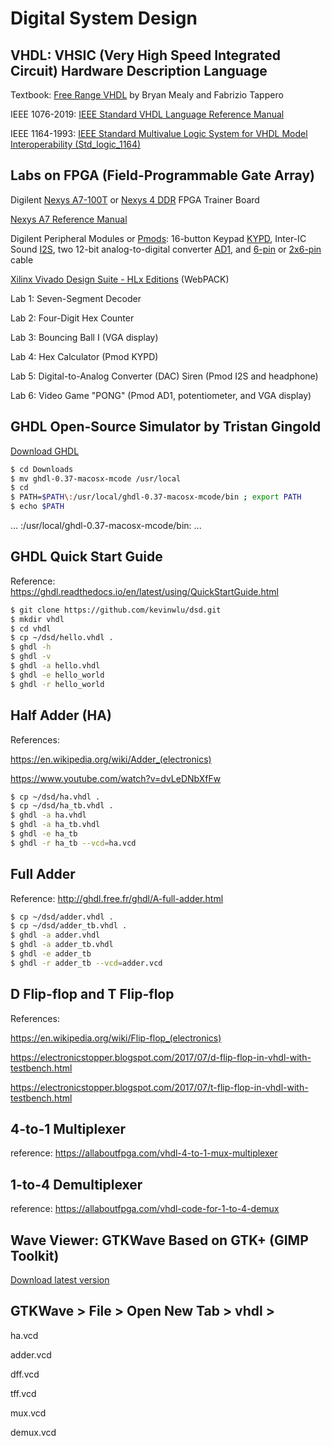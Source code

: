 # Digital System Design

## VHDL: VHSIC (Very High Speed Integrated Circuit) Hardware Description Language

Textbook: [Free Range VHDL](http://freerangefactory.org/pdf/df344hdh4h8kjfh3500ft2/free_range_vhdl.pdf) by Bryan Mealy and Fabrizio Tappero

IEEE 1076-2019: [IEEE Standard VHDL Language Reference Manual](https://standards.ieee.org/standard/1076-2019.html)

IEEE 1164-1993: [IEEE Standard Multivalue Logic System for VHDL Model Interoperability (Std_logic_1164)](https://standards.ieee.org/standard/1164-1993.html)

## Labs on FPGA (Field-Programmable Gate Array)

Digilent [Nexys A7-100T](https://store.digilentinc.com/nexys-a7-fpga-trainer-board-recommended-for-ece-curriculum) or [Nexys 4 DDR](https://store.digilentinc.com/nexys-4-ddr-artix-7-fpga-trainer-board-recommended-for-ece-curriculum) FPGA Trainer Board 

[Nexys A7 Reference Manual](https://reference.digilentinc.com/reference/programmable-logic/nexys-a7/reference-manual)

Digilent Peripheral Modules or [Pmods](https://store.digilentinc.com/pmod-modules-connectors/): 16-button Keypad [KYPD](https://store.digilentinc.com/pmod-kypd-16-button-keypad/), Inter-IC Sound [I2S](https://store.digilentinc.com/pmod-i2s2-stereo-audio-input-and-output/), two 12-bit analog-to-digital converter [AD1](https://store.digilentinc.com/pmod-ad1-two-12-bit-a-d-inputs/), and [6-pin](https://store.digilentinc.com/pmod-cable-kit-6-pin/) or [2x6-pin](https://store.digilentinc.com/2x6-pin-pmod-cable/) cable

[Xilinx Vivado Design Suite - HLx Editions](https://www.xilinx.com/products/design-tools/vivado.html) (WebPACK)

Lab 1: Seven-Segment Decoder

Lab 2: Four-Digit Hex Counter

Lab 3: Bouncing Ball I (VGA display)

Lab 4: Hex Calculator (Pmod KYPD)

Lab 5: Digital-to-Analog Converter (DAC) Siren (Pmod I2S and headphone)

Lab 6: Video Game "PONG" (Pmod AD1, potentiometer, and VGA display)

## GHDL Open-Source Simulator by Tristan Gingold

[Download GHDL](https://github.com/ghdl/ghdl/releases)
```sh
$ cd Downloads
$ mv ghdl-0.37-macosx-mcode /usr/local
$ cd
$ PATH=$PATH\:/usr/local/ghdl-0.37-macosx-mcode/bin ; export PATH
$ echo $PATH
```
... :/usr/local/ghdl-0.37-macosx-mcode/bin: ...

## GHDL Quick Start Guide

Reference: https://ghdl.readthedocs.io/en/latest/using/QuickStartGuide.html
```sh
$ git clone https://github.com/kevinwlu/dsd.git
$ mkdir vhdl
$ cd vhdl
$ cp ~/dsd/hello.vhdl .
$ ghdl -h
$ ghdl -v
$ ghdl -a hello.vhdl
$ ghdl -e hello_world
$ ghdl -r hello_world
```
## Half Adder (HA)

References:

https://en.wikipedia.org/wiki/Adder_(electronics)

https://www.youtube.com/watch?v=dvLeDNbXfFw
```sh
$ cp ~/dsd/ha.vhdl .
$ cp ~/dsd/ha_tb.vhdl .
$ ghdl -a ha.vhdl
$ ghdl -a ha_tb.vhdl
$ ghdl -e ha_tb
$ ghdl -r ha_tb --vcd=ha.vcd
```
## Full Adder

Reference: http://ghdl.free.fr/ghdl/A-full-adder.html
```sh
$ cp ~/dsd/adder.vhdl .
$ cp ~/dsd/adder_tb.vhdl .
$ ghdl -a adder.vhdl
$ ghdl -a adder_tb.vhdl
$ ghdl -e adder_tb
$ ghdl -r adder_tb --vcd=adder.vcd
```
## D Flip-flop and T Flip-flop

References:

https://en.wikipedia.org/wiki/Flip-flop_(electronics)

https://electronicstopper.blogspot.com/2017/07/d-flip-flop-in-vhdl-with-testbench.html

https://electronicstopper.blogspot.com/2017/07/t-flip-flop-in-vhdl-with-testbench.html

## 4-to-1 Multiplexer

reference: https://allaboutfpga.com/vhdl-4-to-1-mux-multiplexer

## 1-to-4 Demultiplexer

reference: https://allaboutfpga.com/vhdl-code-for-1-to-4-demux

## Wave Viewer: GTKWave Based on GTK+ (GIMP Toolkit)

[Download latest version](https://sourceforge.net/projects/gtkwave/files/)

## GTKWave > File > Open New Tab > vhdl >

ha.vcd

adder.vcd

dff.vcd

tff.vcd

mux.vcd

demux.vcd
